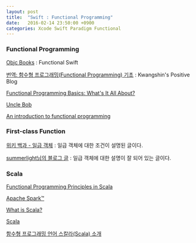 ```yaml
---
layout: post
title:  "Swift : Functional Programming"
date:   2016-02-14 23:50:00 +0900
categories: Xcode Swift Paradigm Functional
---
```


### Functional Programming

[Objc Books](https://www.objc.io/books/) : Functional Swift

[번역: 함수형 프로그래밍(Functional Programming) 기초](http://kwangshin.pe.kr/blog/2013/01/21/번역-함수형-프로그래밍functional-programming-기초/)  : Kwangshin's Positive Blog

[Functional Programming Basics: What's It All About?](https://pragprog.com/magazines/2013-01/functional-programming-basics)

[Uncle Bob](http://blog.8thlight.com/uncle-bob/archive.html)

[An introduction to functional programming](https://codewords.recurse.com/issues/one/an-introduction-to-functional-programming)


### First-class Function

[위키 백과 - 일급 객체](https://ko.wikipedia.org/wiki/일급_객체) : 일급 객체에 대한 조건이 설명된 글이다.

[summerlight님의 블로그 글](http://summerlight.tistory.com/entry/프로그래밍-언어-만들기-中) : 일급 객체에 대한 설명이 잘 되어 있는 글이다.


### Scala

[Functional Programming Principles in Scala](https://class.coursera.org/progfun-005/lecture)

[Apache Spark™](http://spark.apache.org)

[What is Scala?](https://github.com/taokim/h3scala)

[Scala](http://www.scala-lang.org/download/)

[함수형 프로그래밍 언어 스칼라(Scala) 소개](http://www.slideshare.net/danieltedkim/scala-43612706)
